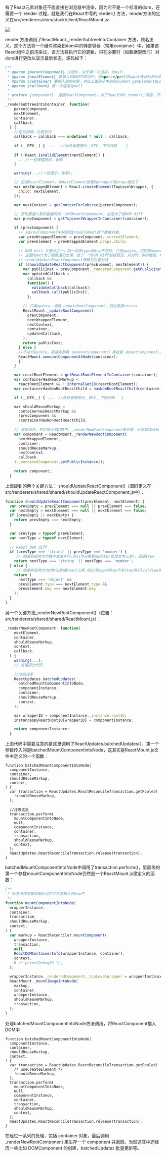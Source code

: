 有了React元素对象还不能直接在浏览器中渲染，因为它不是一个标准的dom，还需要一个 render 过程，就是我们在React中写的 render() 方法，render方法的定义在src/renderers/dom/stack/client/ReactMount.js:

![](/assets/WX20171007-160356@2x.png)

render 方法调用了ReactMount._renderSubtreeIntoContainer 方法，顾名思义，这个方法将一个组件渲染到dom中的特定容器（常用container）中，如果该React组件之前渲染过，该方法将执行它的更新，只在必要时（如数据更改时）对dom进行更改以显示最新状态，源码如下：

```javascript
/**
 * @param {parentComponent} 父组件，对于第一次渲染，为null
 * @param {nextElement} 要插入到DOM中的组件，如<p>hi</p>经过babel转译后的元素
 * @param {container} 要插入到的容器，对应上面例子中的document.getElementById('example')获取的DOM对象
 * @param {callback} 第一次渲染为null
 *
 * @return {component}  返回ReactComponent，对于ReactDOM.render()调用，不用管返回值。
 */
_renderSubtreeIntoContainer: function(
    parentComponent,
    nextElement,
    container,
    callback,
  ) {
    //定义回调，后面执行
    callback = callback === undefined ? null : callback;
    
    if (__DEV__) {  ...  //此处省略部分__DEV__下的代码    }
    
    if (!React.isValidElement(nextElement)) {
      ...//一些报错提示，省略
    }

    warning(...//一些提示，省略);

    // 包装ReactElement，将nextElement挂载到wrapper的props属性下
    var nextWrappedElement = React.createElement(TopLevelWrapper, {
      child: nextElement,
    });

    var nextContext = getContextForSubtree(parentComponent);
    
    // 获取要插入到的容器的前一次的ReactComponent，这是为了做DOM diff
    var prevComponent = getTopLevelWrapperInContainer(container);

    if (prevComponent) {
      // 从prevComponent中获取到prevElement这个数据对象。
      var prevWrappedElement = prevComponent._currentElement;
      var prevElement = prevWrappedElement.props.child;
      
      // DOM diff 关键点之一，同一层级type和key不变时，只用update。否则先unmount再mount组件
      // 这里React为了避免递归太深，做了一个DOM diff前提假设，只对同一DOM层级，type相同，key(如果有)相同的组件做DOM diff，否则不比较，直接先unmount再mount。这个假设使diff算法复杂度从O(n^3)降低为O(n).
      // shouldUpdateReactComponent源码见后面分析
      if (shouldUpdateReactComponent(prevElement, nextElement)) {
        var publicInst = prevComponent._renderedComponent.getPublicInstance();
        var updatedCallback =
          callback &&
          function() {
            validateCallback(callback);
            callback.call(publicInst);
          };
          
        // 只需update，调用_updateRootComponent，然后直接return  
        ReactMount._updateRootComponent(
          prevComponent,
          nextWrappedElement,
          nextContext,
          container,
          updatedCallback,
        );
        return publicInst;
      } else {
      //不进行update，直接先卸载（unmountComponent）再挂载（mountComponent）。mountComponent在后面代码进行        
      ReactMount.unmountComponentAtNode(container);
      }
    }

    var reactRootElement = getReactRootElementInContainer(container);
    var containerHasReactMarkup =
      reactRootElement && !!internalGetID(reactRootElement);
    var containerHasNonRootReactChild = hasNonRootReactChild(container);

    if (__DEV__) { ...  //此处省略部分__DEV__下的代码   }

    var shouldReuseMarkup =
      containerHasReactMarkup &&
      !prevComponent &&
      !containerHasNonRootReactChild;
      
    // 渲染组件，然后插入到DOM中。_renderNewRootComponent很关键，后面具体分析
    var component = ReactMount._renderNewRootComponent(
      nextWrappedElement,
      container,
      shouldReuseMarkup,
      nextContext,
      callback,
    )._renderedComponent.getPublicInstance();
    
    return component;
  }
```


上面提到的两个关键方法：
shouldUpdateReactComponent()（源码定义在src/renderers/shared/shared/shouldUpdateReactComponent.js中）：


```javascript
function shouldUpdateReactComponent(prevElement, nextElement) {
  var prevEmpty = prevElement === null || prevElement === false;
  var nextEmpty = nextElement === null || nextElement === false;
  if (prevEmpty || nextEmpty) {
    return prevEmpty === nextEmpty;
  }

  var prevType = typeof prevElement;
  var nextType = typeof nextElement;
  
  // React DOM diff
  if (prevType === 'string' || prevType === 'number') {
     // 如果前后两次为数字或者字符,则认为只需要update(处理文本元素)，返回true
    return nextType === 'string' || nextType === 'number';
  } else {
     // 如果前后两次为DOM元素或React元素,则必须type和key不变(key用于listView等组件,很多时候我们没有设置key，故只需type相同)才update,否则先unmount再重新mount。返回false
    return (
      nextType === 'object' &&
      prevElement.type === nextElement.type &&
      prevElement.key === nextElement.key
    );
  }
}

```

另一个关键方法_renderNewRootComponent()（位置：src/renderers/shared/shared/ReactMount.js）：

```javascript
_renderNewRootComponent: function(
    nextElement,
    container,
    shouldReuseMarkup,
    context,
    callback,
  ) {
    warning(...);
    // 省略部分代码
    
    //注意这里
    ReactUpdates.batchedUpdates(
      batchedMountComponentIntoNode,
      componentInstance,
      container,
      shouldReuseMarkup,
      context,
    );

    var wrapperID = componentInstance._instance.rootID;
    instancesByReactRootID[wrapperID] = componentInstance;

    return componentInstance;
  }
```

上面代码中需要注意的是这里调用了ReactUpdates.batchedUpdates(），第一个参数传入的是batchedMountComponentIntoNode，这其实是ReactMount.js文件中定义的一个函数：

```
function batchedMountComponentIntoNode(
  componentInstance,
  container,
  shouldReuseMarkup,
  context,
) {
  var transaction = ReactUpdates.ReactReconcileTransaction.getPooled(
    !shouldReuseMarkup,
  );
  
  //注意这里
  transaction.perform(
    mountComponentIntoNode,
    null,
    componentInstance,
    container,
    transaction,
    shouldReuseMarkup,
    context,
  );
  ReactUpdates.ReactReconcileTransaction.release(transaction);
}

```

batchedMountComponentIntoNode中调用了transaction.perform()，里面传的第一个参数mountComponentIntoNode仍然是一个ReactMount.js里定义的函数：

```javascript
/**
 * 此方法作用是加载此组件并将其插入到dom中
 */
function mountComponentIntoNode(
  wrapperInstance,
  container,
  transaction,
  shouldReuseMarkup,
  context,
) {
  var markup = ReactReconciler.mountComponent(
    wrapperInstance,
    transaction,
    null,
    ReactDOMContainerInfo(wrapperInstance, container),
    context,
    0 /* parentDebugID */,
  );

  wrapperInstance._renderedComponent._topLevelWrapper = wrapperInstance;
  ReactMount._mountImageIntoNode(
    markup,
    container,
    wrapperInstance,
    shouldReuseMarkup,
    transaction,
  );
}

```





处理batchedMountComponentIntoNode方法调用，将ReactComponent插入DOM中

```
function batchedMountComponentIntoNode(
  componentInstance,
  container,
  shouldReuseMarkup,
  context,
) {
  var transaction = ReactUpdates.ReactReconcileTransaction.getPooled(
    /* useCreateElement */
    !shouldReuseMarkup,
  );
  transaction.perform(
    mountComponentIntoNode,
    null,
    componentInstance,
    container,
    transaction,
    shouldReuseMarkup,
    context,
  );
  ReactUpdates.ReactReconcileTransaction.release(transaction);
}

```


在经过一系列的处理，包括 container 对象，最后调用 _renderNewRootComponent 来生存一个 component 并返回。当然这其中还经历一些比如 DOMComponent 的创建，batchedUpdates 批量更新等。























